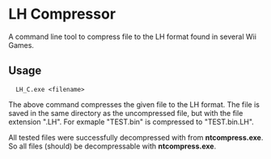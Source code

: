 # LH Compressor
A command line tool to compress file to the LH format found in several Wii Games.

## Usage

```
  LH_C.exe <filename>
```

The above command compresses the given file to the LH format. The file is saved 
in the same directory as the uncompressed file, but with the file 
extension ".LH". For exmaple "TEST.bin" is compressed to "TEST.bin.LH".

All tested files were successfully decompressed with from **ntcompress.exe**.
So all files (should) be decompressable with **ntcompress.exe**.
